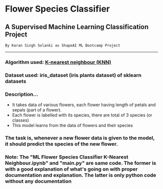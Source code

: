 # **Flower Species Classifier**
## A Supervised Machine Learning Classification Project
    By Karan Singh Solanki as ShapeAI ML Bootcamp Project
---
### Algorithm used: [K-nearest neighbour (KNN)](https://youtu.be/SQ84-3uwKLk?t=3007)
### Dataset used: iris_dataset (iris plants dataset) of sklearn datasets
### Description...
- It takes data of various flowers, each flower having length of petals and sepals (part of a flower).
- Each flower is labelled with its species, there are total of 3 species (or classes)
- This model learns from the data of flowers and their species

### The task is, whenever a new flower data is given to the model, it should predict the species of the new flower.

### **Note:** The "ML Flower Species Classifier K-Nearest Neighbour.ipynb" and "main.py" are same code. The former is with a good explanation of what's going on with proper documentation and explanation. The latter is only python code without any documentation
